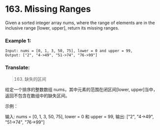 # 163. Missing Ranges

Given a sorted integer array nums, where the range of elements are in the inclusive range [lower, upper], return its missing ranges.

### Example 1:

```
Input: nums = [0, 1, 3, 50, 75], lower = 0 and upper = 99,
Output: ["2", "4->49", "51->74", "76->99"]
```

### Translate:

> 163. 缺失的区间

给定一个排序的整数数组 nums，其中元素的范围在闭区间[lower, upper]当中，返回不包含在数组中的缺失区间。

示例：

输入: nums = [0, 1, 3, 50, 75], lower = 0 和 upper = 99,
输出: ["2", "4->49", "51->74", "76->99"]
